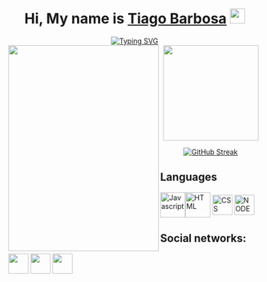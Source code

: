 <div align='center'>
  <h1>
     Hi, My name is <a href="https://www.linkedin.com/in/tiagolimabarbosa/">Tiago Barbosa</a> <img src="https://media.giphy.com/media/hvRJCLFzcasrR4ia7z/giphy.gif" width="30" >
  </h1>
</div>
<div align="center">
 <a href="https://git.io/typing-svg"><img src="https://readme-typing-svg.demolab.com?font=Fira+Code&size=18&duration=4000&pause=500&color=13BEC8&width=470&lines=Student+of+Analysis+and+systems+development;Currently+I+am+studying+Javascript%2C+Nodejs%2C;React%2C+Angular%2C+Html%2C+Css%2C+Bootstrap;I+am+looking+for+an+internship+opportunity." alt="Typing SVG" /></a>
  </div>

<div align="center">
  <div align='center'>
  <img height="190px" src="https://github-readme-stats.vercel.app/api?username=tiagobarbosa88&show_icons=true&theme=react&include_all_commits=true&count_private=true"/>
  <img align="left" width="300px" height="410px" src="https://github-readme-stats.vercel.app/api/top-langs/?username=tiagobarbosa88&langs_count=8&theme=react&hide_border=true">
</div>
  
  <div align = "center">
  
  
  [![GitHub Streak](http://github-readme-streak-stats.herokuapp.com?user=tiagobarbosa88&theme=react)](https://git.io/streak-stats)
  
</div>
</div>
  
  
  


## Languages
  <div> 
 <img alt="Javascript" align="center" height="50" width="50" src="https://user-images.githubusercontent.com/93397497/173885947-7c1a5086-9675-49e5-847b-ca8e78a7f622.png"><img alt="HTML" align="center"  height="50" width="50" src="https://user-images.githubusercontent.com/93397497/173886271-6b2e6173-f3eb-408a-9b5f-fe5d21ca43df.png"> <img alt="CSS" align="center"  height="40" width="40" src="https://user-images.githubusercontent.com/93397497/173884867-333a8ece-c6d0-4bbd-b96b-a7f5e0da8d6c.png"> <img alt="NODEJS" align="center"  height="40" width="40" src="https://cdn-icons-png.flaticon.com/512/919/919825.png">
  </div> 
  
  ## Social networks:
  <div>
<a align="center" href = "mailto:sombr43@gmail.com"><img width="40" height="40"  src="https://cdn-icons-png.flaticon.com/512/552/552486.png" target="_blank"></a>       <a href="https://www.linkedin.com/in/tiagolimabarbosa/" target="_blank"><img width="40" height="40" src="https://user-images.githubusercontent.com/93397497/173881361-44ebc3a1-211a-4550-a44a-73a7438bd1b7.png" target="_blank"></a>   <a href="#" target="_blank"><img width="40" height="40" src="https://user-images.githubusercontent.com/93397497/173899426-9a6e8a5c-06db-4507-a3d7-eec6e64eaf35.png" target="_blank"></a>     
       

 </div>
 
 
